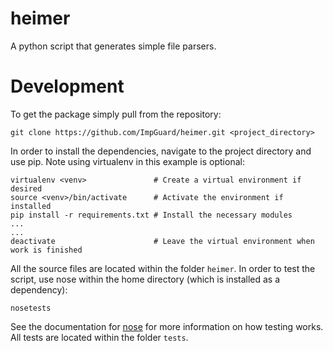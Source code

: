 heimer
======

A python script that generates simple file parsers.

Development
===========

To get the package simply pull from the repository:

    git clone https://github.com/ImpGuard/heimer.git <project_directory>

In order to install the dependencies, navigate to the project directory and use
pip. Note using virtualenv in this example is optional:

    virtualenv <venv>               # Create a virtual environment if desired
    source <venv>/bin/activate      # Activate the environment if installed
    pip install -r requirements.txt # Install the necessary modules
    ...
    ...
    deactivate                      # Leave the virtual environment when work is finished

All the source files are located within the folder `heimer`. In order to test
the script, use nose within the home directory (which is installed as a
dependency):

    nosetests

See the documentation for [nose](https://nose.readthedocs.org/en/latest/) for
more information on how testing works. All tests are located within the
folder `tests`.
